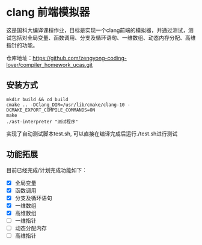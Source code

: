 # clang 前端模拟器
这是国科大编译课程作业，目标是实现一个clang前端的模拟器，并通过测试，测试包括对全局变量、函数调用、分支及循环语句、一维数组、动态内存分配、高维指针的功能。

仓库地址：https://github.com/zengyong-coding-lover/compiler_homework_ucas.git
## 安装方式
```
mkdir build && cd build
cmake .. -DClang_DIR=/usr/lib/cmake/clang-10 -DCMAKE_EXPORT_COMPILE_COMMANDS=ON
make
./ast-interpreter "测试程序"
```
实现了自动测试脚本test.sh, 可以直接在编译完成后运行./test.sh进行测试

## 功能拓展
目前已经完成/计划完成功能如下：
- [x] 全局变量
- [x] 函数调用
- [x] 分支及循环语句
- [x] 一维数组
- [x] 高维数组
- [ ] 一维指针
- [ ] 动态分配内存
- [ ] 高维指针